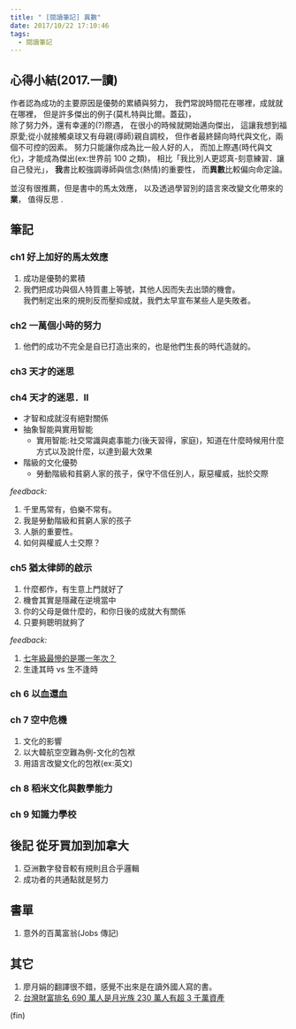 ```yaml
---
title: " [閱讀筆記] 異數"
date: 2017/10/22 17:10:46
tags:
  - 閱讀筆記
---
```


## 心得小結(2017.一讀)

作者認為成功的主要原因是優勢的累績與努力，
我們常說時間花在哪裡，成就就在哪裡，
但是許多傑出的例子(莫札特與比爾。蓋茲)，  
除了努力外，還有幸運的(?)際遇，
在很小的時候就開始邁向傑出，
這讓我想到福原愛;從小就接觸桌球又有母親(導師)親自調校，
但作者最終歸向時代與文化，兩個不可控的因素。
努力只能讓你成為比一般人好的人，
而加上際遇(時代與文化)，才能成為傑出(ex:世界前 100 之類)，
相比「我比別人更認真-刻意練習．讓自己發光」，
**我**書比較強調導師與信念(熱情)的重要性，
而**異數**比較偏向命定論。

並沒有很推薦，但是書中的馬太效應，
以及透過學習別的語言來改變文化帶來的**業**，
值得反思 .

## 筆記

### ch1 好上加好的馬太效應

1. 成功是優勢的累積
2. 我們把成功與個人特質畫上等號，其他人因而失去出頭的機會。  
   我們制定出來的規則反而壓抑成就，我們太早宣布某些人是失敗者。

### ch2 一萬個小時的努力

1. 他們的成功不完全是自已打造出來的，也是他們生長的時代造就的。

### ch3 天才的迷思

### ch4 天才的迷思．II

- 才智和成就沒有絕對關係
- 抽象智能與實用智能
  - 實用智能:社交常識與處事能力(後天習得，家庭)，知道在什麼時候用什麼方式以及說什麼，以達到最大效果
- 階級的文化優勢
  - 勞動階級和貧窮人家的孩子，保守不信任別人，厭惡權威，拙於交際

_feedback:_

1. 千里馬常有，伯樂不常有。
2. 我是勞動階級和貧窮人家的孩子
3. 人脈的重要性。
4. 如何與權威人士交際？

### ch5 猶太律師的啟示

1. 什麼都作，有生意上門就好了
2. 機會其實是隱藏在逆境當中
3. 你的父母是做什麼的，和你日後的成就大有關係
4. 只要夠聰明就夠了

_feedback:_

1. [七年級最慘的是哪一年次？](https://www.evernote.com/shard/s36/sh/79c0d125-1dc3-4a7e-aa46-5264b223d29d/d8bcb5338bbbf4fe)
2. 生逢其時 vs 生不逢時

### ch 6 以血還血

### ch 7 空中危機

1. 文化的影響
2. 以大韓航空空難為例-文化的包袱
3. 用語言改變文化的包袱(ex:英文)

### ch 8 稻米文化與數學能力

### ch 9 知識力學校

## 後記 從牙買加到加拿大

1. 亞洲數字發音較有規則且合乎邏輯
2. 成功者的共通點就是努力

## 書單

1. 意外的百萬富翁(Jobs 傳記)

## 其它

1. 廖月娟的翻譯很不錯，感覺不出來是在讀外國人寫的書。
2. [台灣財富排名 690 萬人是月光族 230 萬人有超 3 千萬資產](https://www.mobile01.com/topicdetail.php?f=291&t=5107472)

(fin)
